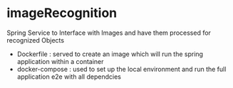 # imageRecognition
Spring Service to Interface with Images and have them processed for recognized Objects

- Dockerfile : served to create an image which will run the spring application within a container
- docker-compose : used to set up the local environment and run the full application e2e with all dependcies
